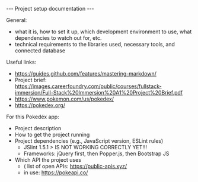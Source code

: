 --- Project setup documentation ---

General:
* what it is, how to set it up, which development environment to use, what dependencies to watch out for, etc.
* technical requirements to the libraries used, necessary tools, and connected database

Useful links:
* https://guides.github.com/features/mastering-markdown/
* Project brief: https://images.careerfoundry.com/public/courses/fullstack-immersion/Full-Stack%20Immersion%20A1%20Project%20Brief.pdf
* https://www.pokemon.com/us/pokedex/
* https://pokedex.org/

For this Pokedéx app:
* Project description
* How to get the project running
* Project dependencies (e.g., JavaScript version, ESLint rules)
  * JSlint 1.5.1 > IS NOT WORKING CORRECTLY YET!!!
  * Frameworks: jQuery first, then Popper.js, then Bootstrap JS
* Which API the project uses
  * ( list of open APIs: https://public-apis.xyz/
  * in use: https://pokeapi.co/
